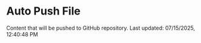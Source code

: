 # Auto Push File

Content that will be pushed to GitHub repository.
Last updated: 07/15/2025, 12:40:48 PM